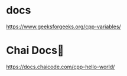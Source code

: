 # docs

https://www.geeksforgeeks.org/cpp-variables/

# Chai Docs🍵

https://docs.chaicode.com/cpp-hello-world/